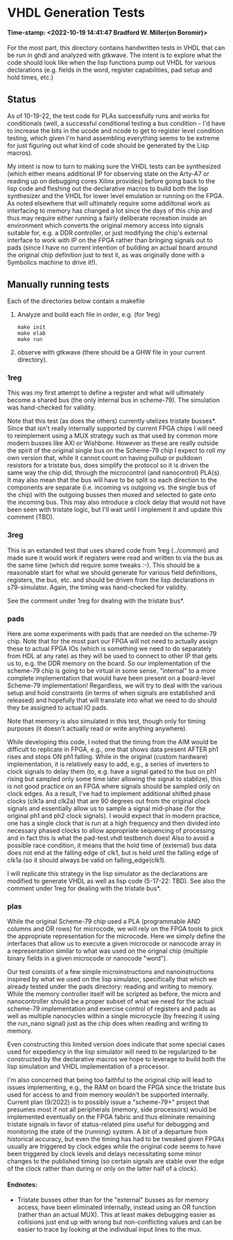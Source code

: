 # VHDL Generation Tests
#### Time-stamp: <2022-10-19 14:41:47 Bradford W. Miller(on Boromir)>

For the most part, this directory contains handwritten tests in VHDL that can
be run in ghdl and analyzed with gtkwave. The intent is to explore what the
code should look like when the lisp functions pump out VHDL for various
declarations (e.g. fields in the word, register capabilities, pad setup and
hold times, etc.)

## Status

As of 10-19-22, the test code for PLAs successfully runs and works for
conditionals (well, a successful conditional testing a bus condition - I'd have
to increase the bits in the ucode and ncode to get to register level condition
testing, which given I'm hand assembling everything seems to be extreme for
just figuring out what kind of code should be generated by the Lisp macros). 

My intent is now to turn to making sure the VHDL tests can be synthesized
(which either means additional IP for observing state on the Arty-A7 or reading
up on debugging cores Xilinx provides) before going back to the lisp code and
fleshing out the declarative macros to build both the lisp synthesizer and the
VHDL for lower level emulation or running on the FPGA. As noted elsewhere that
will ultimately require some addiitonal work as interfacing to memory has
changed a lot since the days of this chip and thus may require either running a
fairly deliberate recreation inside an environment which converts the original
memory access into signals suitable for, e.g. a DDR controller, or just
modifying the chip's external interface to work with IP on the FPGA rather than
bringing signals out to pads (since I have no current intention of building an
actual board around the original chip definition just to test it, as was
originally done with a Symbolics machine to drive it!).

## Manually running tests
Each of the directories below contain a makefile

1. Analyze and build each file in order, e.g. (for 1reg)

	```
    make init
    make elab
    make run
	```

2. observe with gtkwave (there should be a GHW file in your current directory). 
   
### 1reg

This was my first attempt to define a register and what will ultimately become
a shared bus (the only internal bus in scheme-79). The simulation was
hand-checked for validity.

Note that this test (as does the others) currently utelizes tristate
busses*. Since that isn't really internally supported by current FPGA chips I
will need to reimplement using a MUX strategy such as that used by common more
modern busses like AXI or Wishbone. However as these are really outside the
spirit of the original single bus on the Scheme-79 chip I expect to roll my own
version that, while it cannot count on having pullup or pulldown resistors for
a tristate bus, does simplify the protocol so it is driven the same way the
chip did, through the microcontrol (and nanocontrol) PLA(s). It may also mean
that the bus will have to be split so each direction to the components are
separate (i.e. incoming vs outgoing vs. the single bus of the chip) with the
outgoing busses then muxed and selected to gate onto the incoming bus. This may
also introduce a clock delay that would not have been seen with tristate logic,
but I'll wait until I implement it and update this comment (TBD).

### 3reg

This is an extanded test that uses shared code from 1reg (../common) and made
sure it would work if registers were read and written to via the bus as the
same time (which did require some tweaks :-). This should be a reasonable start
for what we should generate for various field definitions, registers, the bus,
etc. and should be driven from the lisp declarations in s79-simulator. Again,
the timing was hand-checked for validity.

See the comment under 1reg for dealing with the tristate bus*.

### pads

Here are some experiments with pads that are needed on the scheme-79 chip. Note
that for the most part our FPGA will not need to actually assign these to
actual FPGA IOs (which is something we need to do separately from HDL at any
rate) as they will be used to connect to other IP that gets us to, e.g. the DDR
memory on the board. So our implementation of the scheme-79 chip is going to be
virtual in some sense, "internal" to a more complete implementation that would
have been present on a board-level Scheme-79 implementation! Regardless, we
will try to deal with the various setup and hold constraints (in terms of when
signals are established and released) and hopefully that will translate into
what we need to do should they be assigned to actual IO pads.

Note that memory is also simulated in this test, though only for timing
purposes (it doesn't actually read or write anything anywhere).

While developing this code, I noted that the timing from the AIM would be
difficult to replicate in FPGA, e.g., one that shows data present AFTER ph1
rises and stops ON ph1 falling. While in the original (custom hardware)
implementation, it is relatively easy to add, e.g., a series of inverters to
clock signals to delay them (to, e.g. have a signal gated to the bus on ph1
rising but sampled only some time later allowing the signal to stablize), this
is not good practice on an FPGA where signals should be sampled only on clock
edges. As a result, I've had to implement additional shifted phase clocks
(clk1a and clk2a) that are 90 degrees out from the original clock signals and
essentially allow us to sample a signal mid-phase (for the original ph1 and ph2
clock signals). I would expect that in modern practice, one has a single clock
that is run at a high frequency and then divided into necessary phased clocks
to allow appropriate sequencing of processing and in fact this is what the
pad-test.vhdl testbench does! Also to avoid a possible race condition, it means
that the hold time of (external) bus data does not end at the falling edge of
clk1, but is held until the falling edge of clk1a (so it should always be valid
on falling_edge(clk1).

I will replicate this strategy in the lisp simulator as the declarations are
modified to generate VHDL as well as lisp code (5-17-22: TBD). See also the
comment under 1reg for dealing with the tristate bus*.

### plas

While the original Scheme-79 chip used a PLA (programmable AND columns and OR
rows) for microcode, we will rely on the FPGA tools to pick the appropriate
representation for the microcode. Here we simply define the interfaces that
allow us to execute a given microcode or nanocode array in a representation
similar to what was used on the orignal chip (multiple binary fields in a given
microcode or nanocode "word"). 

Our test consists of a few simple microinstructions and nanoinstructions
inspired by what we used on the lisp simulator, specifically that which we
already tested under the pads directory: reading and writing to memory. While
the memory controller itself will be scripted as before, the micro and
nanocontroller should be a proper subset of what we need for the actual
scheme-79 implementation and exercise control of registers and pads as well as
multiple nanocycles within a single microcycle (by freezing it using the
run_nano signal) just as the chip does when reading and writing to memory.

Even constructing this limited version does indicate that some special cases
used for expediency in the lisp simulator will need to be regularized to be
constructed by the declarative macros we hope to leverage to build both the
lisp simulation and VHDL implementation of a processor. 

I'm also concerned that being too faithful to the original chip will lead to
issues implementing, e.g., the RAM on board the FPGA since the tristate bus
used for access to and from memory wouldn't be supported internally. Current
plan (9/2022) is to possibly issue a "scheme-79+" project that presumes most if
not all peripherals (memory, side processors) would be implemented eventually
on the FPGA fabric and thus eliminate remaining tristate signals in favor of
status-related pins useful for debugging and monitoring the state of the
(running) system. A bit of a departure from historical accuracy, but even the
timing has had to be tweaked given FPGAs usually are triggered by clock edges
while the original code seems to have been triggered by clock levels and delays
necessitating some minor changes to the published timing (so certain signals
are stable over the edge of the clock rather than during or only on the latter
half of a clock).

#### Endnotes:

* Tristate busses other than for the "external" busses as for memory access,
  have been eliminated internally, instead using an OR function (rather than an
  actual MUX). This at least makes debugging easier as collisions just end up
  with wrong but non-conflicting values and can be easier to trace by looking
  at the individual input lines to the mux.
  
